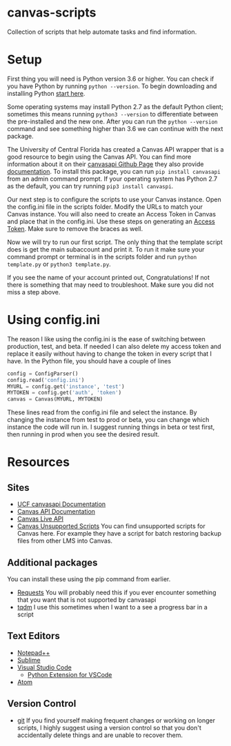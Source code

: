 # canvas-scripts
Collection of scripts that help automate tasks and find information.

# Setup
First thing you will need is Python version 3.6 or higher. You can check if you have Python by running `python --version`. To begin downloading and installing Python [start here](https://wiki.python.org/moin/BeginnersGuide/Download).

Some operating systems may install Python 2.7 as the default Python client; sometimes this means running `python3 --version` to differentiate between the pre-installed and the new one. After you can run the `python --version` command and see something higher than 3.6 we can continue with the next package.

The University of Central Florida has created a Canvas API wrapper that is a good resource to begin using the Canvas API. You can find more information about it on their [canvasapi Github Page](https://github.com/ucfopen/canvasapi) they also provide [documentation](https://canvasapi.readthedocs.io/en/latest/). To install this package, you can run `pip install canvasapi` from an admin command prompt. If your operating system has Python 2.7 as the default, you can try running `pip3 install canvaspi`.

Our next step is to configure the scripts to use your Canvas instance. Open the config.ini file in the scripts folder. Modify the URLs to match your Canvas instance. You will also need to create an Access Token in Canvas and place that in the config.ini. Use these steps on generating an [Access Token](https://community.canvaslms.com/docs/DOC-10806-4214724194). Make sure to remove the braces as well.

Now we will try to run our first script. The only thing that the template script does is get the main subaccount and print it. To run it make sure your command prompt or terminal is in the scripts folder and run `python template.py` or `python3 template.py`.

If you see the name of your account printed out, Congratulations! If not there is something that may need to troubleshoot. Make sure you did not miss a step above.

# Using config.ini
The reason I like using the config.ini is the ease of switching between production, test, and beta. If needed I can also delete my access token and replace it easily without having to change the token in every script that I have. In the Python file, you should have a couple of lines
```python
config = ConfigParser()
config.read('config.ini')
MYURL = config.get('instance', 'test')
MYTOKEN = config.get('auth', 'token')
canvas = Canvas(MYURL, MYTOKEN)
```
These lines read from the config.ini file and select the instance. By changing the instance from test to prod or beta, you can change which instance the code will run in. I suggest running things in beta or test first, then running in prod when you see the desired result.

# Resources

## Sites
* [UCF canvasapi Documentation](https://canvasapi.readthedocs.io/en/latest/)
* [Canvas API Documentation](https://canvas.instructure.com/doc/api/file.object_ids.html)
* [Canvas Live API](https://calstatela.instructure.com/doc/api/live)
* [Canvas Unsupported Scripts](https://github.com/unsupported/canvas)
You can find unsupported scripts for Canvas here. For example they have a script for batch restoring backup files from other LMS into Canvas.

## Additional packages
You can install these using the pip command from earlier.
* [Requests](http://docs.python-requests.org/en/master/)
You will probably need this if you ever encounter something that you want that is not supported by canvasapi
* [tqdm](https://github.com/tqdm/tqdm)
I use this sometimes when I want to a see a progress bar in a script

## Text Editors
* [Notepad++](https://notepad-plus-plus.org/)
* [Sublime](https://www.sublimetext.com/)
* [Visual Studio Code](https://code.visualstudio.com/)
    * [Python Extension for VSCode](https://marketplace.visualstudio.com/itemdetails?itemName=ms-python.python)
* [Atom](https://atom.io/)

## Version Control
* [git](https://git-scm.com/)
If you find yourself making frequent changes or working on longer scripts, I highly suggest using a version control so that you don't accidentally delete things and are unable to recover them.